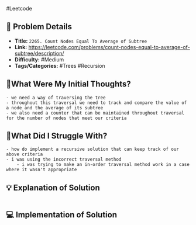 #Leetcode
## 📝 Problem Details

- **Title:** `2265. Count Nodes Equal To Average of Subtree`
- **Link:** https://leetcode.com/problems/count-nodes-equal-to-average-of-subtree/description/
- **Difficulty:** #Medium 
- **Tags/Categories:** #Trees #Recursion 

## 💭What Were My Initial Thoughts?

```
- we need a way of traversing the tree
- throughout this traversal we need to track and compare the value of a node and the average of its subtree
- we also need a counter that can be maintained throughout traversal for the number of nodes that meet our criteria
```

## 🤔What Did I Struggle With?

```
- how do implement a recursive solution that can keep track of our above criteria
- i was using the incorrect traversal method
	- i was trying to make an in-order traversal method work in a case where it wasn't appropriate
```

## 💡 Explanation of Solution

```

```
## 💻 Implementation of Solution

```cpp

```